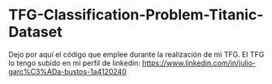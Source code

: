 # TFG-Classification-Problem-Titanic-Dataset

Dejo por aquí el código que emplee durante la realización de mi TFG. El TFG lo tengo subido en mi perfil de linkedin: https://www.linkedin.com/in/julio-garc%C3%ADa-bustos-1a4120240
